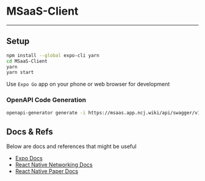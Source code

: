 # MSaaS-Client

---

## Setup

```bash
npm install --global expo-cli yarn
cd MSaaS-Client
yarn
yarn start
```

Use `Expo Go` app on your phone or web browser for development

### OpenAPI Code Generation

```bash
openapi-generator generate -i https://msaas.app.ncj.wiki/api/swagger/v1/swagger.json -g typescript-fetch
```

## Docs & Refs

Below are docs and references that might be useful

- [Expo Docs](https://docs.expo.io/)
- [React Native Networking Docs](https://reactnative.dev/docs/network)
- [React Native Paper Docs](https://callstack.github.io/react-native-paper/index.html)